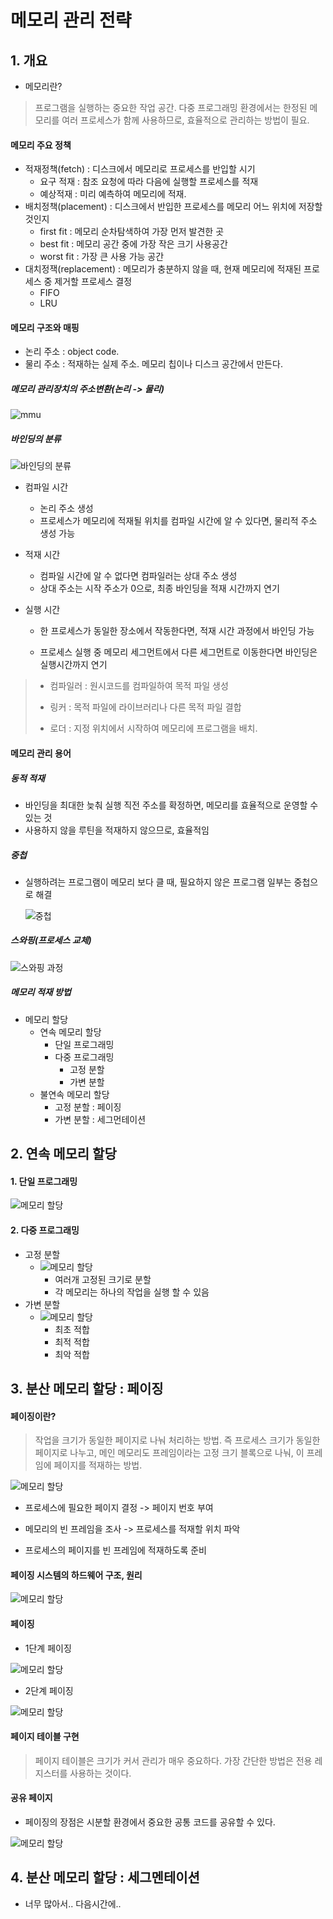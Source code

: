 # 메모리 관리 전략

## 1. 개요

- 메모리란?

>  프로그램을 실행하는 중요한 작업 공간. 다중 프로그래밍 환경에서는 한정된 메모리를 여러 프로세스가 함께 사용하므로, 효율적으로 관리하는 방법이 필요.



#### 메모리 주요 정책

- 적재정책(fetch) : 디스크에서 메모리로 프로세스를 반입할 시기
  - 요구 적재 : 참조 요청에 따라 다음에 실행할 프로세스를 적재
  - 예상적재 : 미리 예측하여 메모리에 적재.
- 배치정책(placement) : 디스크에서 반입한 프로세스를 메모리 어느 위치에 저장할 것인지
  - first fit : 메모리 순차탐색하여 가장 먼저 발견한 곳
  - best fit : 메모리 공간 중에 가장 작은 크기 사용공간
  - worst fit : 가장 큰 사용 가능 공간
- 대치정잭(replacement) : 메모리가 충분하지 않을 때, 현재 메모리에 적재된 프로세스 중 제거할 프로세스 결정
  - FIFO
  - LRU



#### 메모리 구조와 매핑

- 논리 주소 : object code.
- 물리 주소 : 적재하는 실제 주소. 메모리 칩이나 디스크 공간에서 만든다.

##### 메모리 관리장치의 주소변환(논리 -> 물리)

![mmu](./img/메모리_관리_전략_01.gif)

##### 바인딩의 분류

![바인딩의 분류](./img/메모리_관리_전략_02.png)

- 컴파일 시간

  - 논리 주소 생성
  - 프로세스가 메모리에 적재될 위치를 컴파일 시간에 알 수 있다면, 물리적 주소 생성 가능

- 적재 시간

  - 컴파일 시간에 알 수 없다면 컴파일러는 상대 주소 생성
  - 상대 주소는 시작 주소가 0으로, 최종 바인딩을 적재 시간까지 연기

- 실행 시간

  - 한 프로세스가 동일한 장소에서 작동한다면, 적재 시간 과정에서 바인딩 가능

  - 프로세스 실행 중 메모리 세그먼트에서 다른 세그먼트로 이동한다면 바인딩은 실행시간까지 연기

    

> - 컴파일러 : 원시코드를 컴파일하여 목적 파일 생성
>
> - 링커 : 목적 파일에 라이브러리나 다른 목적 파일 결합
>
> - 로더 : 지정 위치에서 시작하여 메모리에 프로그램을 배치.



#### 메모리 관리 용어

##### 동적 적재

- 바인딩을 최대한 늦춰 실행 직전 주소를 확정하면, 메모리를 효율적으로 운영할 수 있는 것
- 사용하지 않을 루틴을 적재하지 않으므로, 효율적임

##### 중첩

- 실행하려는 프로그램이 메모리 보다 클 때, 필요하지 않은 프로그램 일부는 중첩으로 해결

  ![중첩](./img/메모리_관리_전략_03.png)

##### 스와핑(프로세스 교체)

![스와핑 과정](./img/메모리_관리_전략_04.jpg)

##### 메모리 적재 방법

- 메모리 할당
  - 연속 메모리 할당
    - 단일 프로그래밍
    - 다중 프로그래밍
      - 고정 분할
      - 가변 분할
  - 불연속 메모리 할당
    - 고정 분할 : 페이징
    - 가변 분할 : 세그먼테이션




## 2. 연속 메모리 할당

#### 1. 단일 프로그래밍

![메모리 할당](./img/메모리_관리_전략_05.png)

#### 2. 다중 프로그래밍

- 고정 분할
  - ![메모리 할당](./img/메모리_관리_전략_06.png)
    - 여러개 고정된 크기로 분할
    - 각 메모리는 하나의 작업을 실행 할 수 있음
- 가변 분할
  - ![메모리 할당](./img/메모리_관리_전략_07.jpg)
    - 최초 적합
    - 최적 적합
    - 최악 적합

## 3. 분산 메모리 할당 : 페이징

#### 페이징이란?

> 작업을 크기가 동일한 페이지로 나눠 처리하는 방법. 즉 프로세스 크기가 동일한 페이지로 나누고, 메인 메모리도 프레임이라는 고정 크기 블록으로 나눠, 이 프레임에 페이지를 적재하는 방법.

![메모리 할당](./img/메모리_관리_전략_07.png)

- 프로세스에 필요한 페이지 결정 -> 페이지 번호 부여

- 메모리의 빈 프레임을 조사 -> 프로세스를 적재할 위치 파악

- 프로세스의 페이지를 빈 프레임에 적재하도록 준비

  

#### 페이징 시스템의 하드웨어 구조, 원리

![메모리 할당](./img/메모리_관리_전략_08.png)



#### 페이징

- 1단계 페이징

![메모리 할당](./img/메모리_관리_전략_09.png)

- 2단계 페이징

![메모리 할당](./img/메모리_관리_전략_10.png)



#### 페이지 테이블 구현

> 페이지 테이블은 크기가 커서 관리가 매우 중요하다. 가장 간단한 방법은 전용 레지스터를 사용하는 것이다.



#### 공유 페이지

- 페이징의 장점은 시분할 환경에서 중요한 공통 코드를 공유할 수 있다.

![메모리 할당](./img/메모리_관리_전략_11.jpg)

## 4. 분산 메모리 할당 : 세그멘테이션

- 너무 많아서.. 다음시간에..

